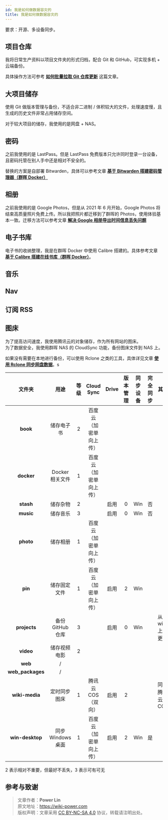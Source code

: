 ```yaml
---
id: 我是如何做数据容灾的
title: 我是如何做数据容灾的
---
```


要求：开源、多设备同步。

## 项目仓库

我将日常生产资料以项目文件夹的形式归档，配合 Git 和 GitHub，可实现多机 + 云端备份。

具体操作方法可参考 [**如何批量拉取 Git 仓库更新**](https://wiki-power.com/%E5%A6%82%E4%BD%95%E6%89%B9%E9%87%8F%E6%8B%89%E5%8F%96Git%E4%BB%93%E5%BA%93%E6%9B%B4%E6%96%B0) 这篇文章。

## 大项目储存

使用 Git 做版本管理与备份，不适合非二进制 / 体积较大的文件，处理速度慢，且生成的历史文件非常占用储存空间。

对于较大项目的储存，我使用的是网盘 + NAS。

## 密码

之前我使用的是 LastPass。但是 LastPass 免费版本只允许同时登录一台设备，且密码托管在别人手中还是相对不安全的。

替换的方案是自部署 Bitwarden，具体可以参考文章 [**基于 Bitwarden 搭建密码管理器（群晖 Docker）**](https://wiki-power.com/%E5%9F%BA%E4%BA%8EBitwarden%E6%90%AD%E5%BB%BA%E5%AF%86%E7%A0%81%E7%AE%A1%E7%90%86%E5%99%A8%EF%BC%88%E7%BE%A4%E6%99%96Docker%EF%BC%89)

## 相册

之前我使用的是 Google Photos，但是从 2021 年 6 月开始，Google Photos 将结束高质量照片免费上传。所以我把照片都迁移到了群晖的 Photos，使用体验基本一致。迁移方法可以参考文章 [**解决 Google 相册导出时间信息丢失问题**](https://wiki-power.com/%E8%A7%A3%E5%86%B3Google%E7%9B%B8%E5%86%8C%E5%AF%BC%E5%87%BA%E6%97%B6%E9%97%B4%E4%BF%A1%E6%81%AF%E4%B8%A2%E5%A4%B1%E9%97%AE%E9%A2%98)

## 电子书库

电子书的收纳整理，我是在群晖 Docker 中使用 Calibre 搭建的。具体参考文章 [**基于 Calibre 搭建在线书库（群晖 Docker）**](https://wiki-power.com/%E5%9F%BA%E4%BA%8ECalibre%E6%90%AD%E5%BB%BA%E5%9C%A8%E7%BA%BF%E4%B9%A6%E5%BA%93%EF%BC%88%E7%BE%A4%E6%99%96Docker%EF%BC%89)。

## 音乐

## Nav

## 订阅 RSS

## 图床

为了提高访问速度，我使用腾讯云的对象储存，作为所有网站的图床。  
为了数据安全，我使用群晖 NAS 的 CloudSync 功能，备份图床文件到 NAS 上。

如果没有需要在本地进行备份，可以使用 Rclone 之类的工具，具体详见文章 [**使用 Rclone 同步网盘数据**](https://wiki-power.com/%E4%BD%BF%E7%94%A8Rclone%E5%90%8C%E6%AD%A5%E7%BD%91%E7%9B%98%E6%95%B0%E6%8D%AE)。s

|      文件夹      |       用途        | 等级 |       Cloud Sync       | Drive | 版本管理 | 同步设备 | 完全同步 | 其他            |
| :--------------: | :---------------: | :--: | :--------------------: | :---: | :------: | :------: | :------: | --------------- |
|     **book**     |    储存电子书     |  2   | 百度云（加密单向上传） |       |          |          |          |                 |
|    **docker**    |  Docker 相关文件  |  1   | 百度云（加密单向上传） |       |          |          |          |                 |
|    **stash**     |     储存杂物      |  2   |                        | 启用  |    0     |   Win    |    否    |                 |
|    **music**     |     储存音乐      |  3   |                        | 启用  |    0     |   Win    |    否    |                 |
|    **photo**     |     储存相册      |  1   | 百度云（加密单向上传） |       |          |          |          |                 |
|     **pin**      |   储存固定文件    |  1   | 百度云（加密单向上传） | 启用  |    2     |   Win    |          |                 |
|   **projects**   | 备份 GitHub 仓库  |  3   |                        | 启用  |    0     |   Win    |          | 从 win 上传更新 |
|    **video**     |   储存视频电影    |  2   |                        |       |          |          |          |                 |
|     **web**      |         /         |      |                        |       |          |          |          |                 |
| **web_packages** |         /         |      |                        |       |          |          |          |                 |
|  **wiki-media**  |   定时同步图床    |  1   |   腾讯云 COS（双向）   | 启用  |    2     |          |          | 同步腾讯云 COS  |
| **win-desktop**  | 同步 Windows 桌面 |  1   | 百度云（加密单向上传） | 启用  |    2     |   Win    |    是    |                 |

2 表示相对不重要，但最好不丢失，3 表示可有可无

## 参考与致谢

> 文章作者：**Power Lin**  
> 原文地址：<https://wiki-power.com>  
> 版权声明：文章采用 [CC BY-NC-SA 4.0](https://creativecommons.org/licenses/by/4.0/deed.zh) 协议，转载请注明出处。
